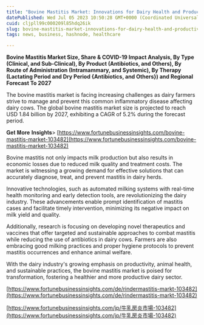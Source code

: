 ```yaml
---
title: "Bovine Mastitis Market: Innovations for Dairy Health and Productivity"
datePublished: Wed Jul 05 2023 10:50:28 GMT+0000 (Coordinated Universal Time)
cuid: cljpll99c000209l85hdq26ik
slug: bovine-mastitis-market-innovations-for-dairy-health-and-productivity
tags: news, business, hashnode, healthcare

---
```


**Bovine Mastitis Market Size, Share & COVID-19 Impact Analysis, By Type (Clinical, and Sub-Clinical), By Product (Antibiotics, and Others), By Route of Administration (Intramammary, and Systemic), By Therapy (Lactating Period and Dry Period {Antibiotics, and Others}) and Regional Forecast To 2027**

The bovine mastitis market is facing increasing challenges as dairy farmers strive to manage and prevent this common inflammatory disease affecting dairy cows. The global bovine mastitis market size is projected to reach USD 1.84 billion by 2027, exhibiting a CAGR of 5.2% during the forecast period.

𝐆𝐞𝐭 𝐌𝐨𝐫𝐞 𝐈𝐧𝐬𝐢𝐠𝐡𝐭𝐬&gt; [https://www.fortunebusinessinsights.com/bovine-mastitis-market-103482](https://www.fortunebusinessinsights.com/bovine-mastitis-market-103482)

Bovine mastitis not only impacts milk production but also results in economic losses due to reduced milk quality and treatment costs. The market is witnessing a growing demand for effective solutions that can accurately diagnose, treat, and prevent mastitis in dairy herds.

Innovative technologies, such as automated milking systems with real-time health monitoring and early detection tools, are revolutionizing the dairy industry. These advancements enable prompt identification of mastitis cases and facilitate timely intervention, minimizing its negative impact on milk yield and quality.

Additionally, research is focusing on developing novel therapeutics and vaccines that offer targeted and sustainable approaches to combat mastitis while reducing the use of antibiotics in dairy cows. Farmers are also embracing good milking practices and proper hygiene protocols to prevent mastitis occurrences and enhance animal welfare.

With the dairy industry's growing emphasis on productivity, animal health, and sustainable practices, the bovine mastitis market is poised for transformation, fostering a healthier and more productive dairy sector.

[https://www.fortunebusinessinsights.com/de/rindermastitis-markt-103482](https://www.fortunebusinessinsights.com/de/rindermastitis-markt-103482)

[https://www.fortunebusinessinsights.com/jp/牛乳房炎市場-103482](https://www.fortunebusinessinsights.com/jp/牛乳房炎市場-103482)